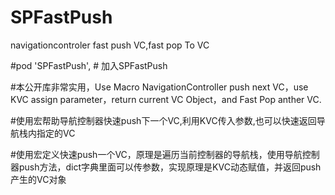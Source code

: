 # SPFastPush
navigationcontroler fast push VC,fast pop To VC

#pod 'SPFastPush',                   # 加入SPFastPush

#本公开库非常实用，Use Macro NavigationController push next VC，use KVC assign parameter，return current VC Object，and Fast Pop anther VC.

#使用宏帮助导航控制器快速push下一个VC,利用KVC传入参数,也可以快速返回导航栈内指定的VC

#使用宏定义快速push一个VC，原理是遍历当前控制器的导航栈，使用导航控制器push方法，dict字典里面可以传参数，实现原理是KVC动态赋值，并返回push产生的VC对象
